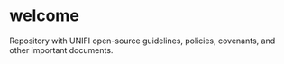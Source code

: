# welcome
Repository with UNIFI open-source guidelines, policies, covenants, and other important documents.
